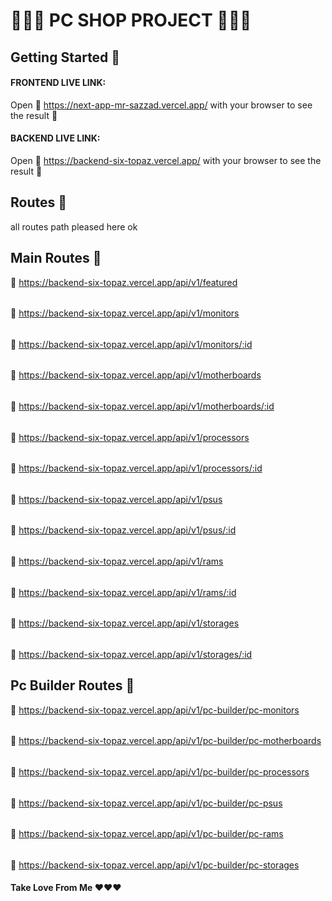 # 👨🏾‍💻 PC SHOP PROJECT 👨🏾‍💻

## Getting Started 🎯

#### FRONTEND LIVE LINK:
 Open 🔗 https://next-app-mr-sazzad.vercel.app/ with your browser to see the result 🚀

#### BACKEND LIVE LINK:
 Open 🔗 https://backend-six-topaz.vercel.app/ with your browser to see the result 🚀

## Routes 🎊
all routes path pleased here ok

## Main Routes 🎉

🔗 https://backend-six-topaz.vercel.app/api/v1/featured 
######
🔗 https://backend-six-topaz.vercel.app/api/v1/monitors
######
🔗 https://backend-six-topaz.vercel.app/api/v1/monitors/:id
######
🔗 https://backend-six-topaz.vercel.app/api/v1/motherboards
######
🔗 https://backend-six-topaz.vercel.app/api/v1/motherboards/:id
######
🔗 https://backend-six-topaz.vercel.app/api/v1/processors
######
🔗 https://backend-six-topaz.vercel.app/api/v1/processors/:id
######
🔗 https://backend-six-topaz.vercel.app/api/v1/psus
######
🔗 https://backend-six-topaz.vercel.app/api/v1/psus/:id
######
🔗 https://backend-six-topaz.vercel.app/api/v1/rams
######
🔗 https://backend-six-topaz.vercel.app/api/v1/rams/:id
######
🔗 https://backend-six-topaz.vercel.app/api/v1/storages
######
🔗 https://backend-six-topaz.vercel.app/api/v1/storages/:id

## Pc Builder Routes 🎉
🔗 https://backend-six-topaz.vercel.app/api/v1/pc-builder/pc-monitors
######
🔗 https://backend-six-topaz.vercel.app/api/v1/pc-builder/pc-motherboards
######
🔗 https://backend-six-topaz.vercel.app/api/v1/pc-builder/pc-processors
######
🔗 https://backend-six-topaz.vercel.app/api/v1/pc-builder/pc-psus
######
🔗 https://backend-six-topaz.vercel.app/api/v1/pc-builder/pc-rams
######
🔗 https://backend-six-topaz.vercel.app/api/v1/pc-builder/pc-storages

#### Take Love From Me ❤️❤️❤️

